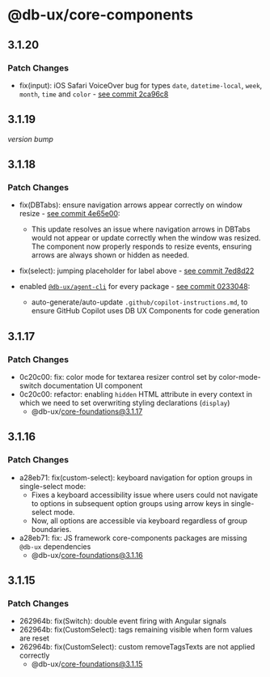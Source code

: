 # @db-ux/core-components

## 3.1.20

### Patch Changes

- fix(input): iOS Safari VoiceOver bug for types `date`, `datetime-local`, `week`, `month`, `time` and `color` - [see commit 2ca96c8](https://github.com/db-ux-design-system/core-web/commit/2ca96c8852b7413f9a3281d69e9c4fc6f79c4f13)

## 3.1.19

_version bump_

## 3.1.18

### Patch Changes

- fix(DBTabs): ensure navigation arrows appear correctly on window resize - [see commit 4e65e00](https://github.com/db-ux-design-system/core-web/commit/4e65e00d280cae18baee03b5a7a9b13eec063835):
  - This update resolves an issue where navigation arrows in DBTabs would not appear or update correctly when the window was resized. The component now properly responds to resize events, ensuring arrows are always shown or hidden as needed.

- fix(select): jumping placeholder for label above - [see commit 7ed8d22](https://github.com/db-ux-design-system/core-web/commit/7ed8d2225102e0e9044437e95917e11eef4bc73f)

- enabled [`@db-ux/agent-cli`](https://www.npmjs.com/package/@db-ux/agent-cli) for every package - [see commit 0233048](https://github.com/db-ux-design-system/core-web/commit/023304869e61f5a506dca66a22d69e5f3d70f4d0):
  - auto-generate/auto-update `.github/copilot-instructions.md`, to ensure GitHub Copilot uses DB UX Components for code generation

## 3.1.17

### Patch Changes

- 0c20c00: fix: color mode for textarea resizer control set by color-mode-switch documentation UI component
- 0c20c00: refactor: enabling `hidden` HTML attribute in every context in which we need to set overwriting styling declarations (`display`)
  - @db-ux/core-foundations@3.1.17

## 3.1.16

### Patch Changes

- a28eb71: fix(custom-select): keyboard navigation for option groups in single-select mode:
  - Fixes a keyboard accessibility issue where users could not navigate to options in subsequent option groups using arrow keys in single-select mode.
  - Now, all options are accessible via keyboard regardless of group boundaries.
- a28eb71: fix: JS framework core-components packages are missing `@db-ux` dependencies
  - @db-ux/core-foundations@3.1.16

## 3.1.15

### Patch Changes

- 262964b: fix(Switch): double event firing with Angular signals
- 262964b: fix(CustomSelect): tags remaining visible when form values are reset
- 262964b: fix(CustomSelect): custom removeTagsTexts are not applied correctly
  - @db-ux/core-foundations@3.1.15
